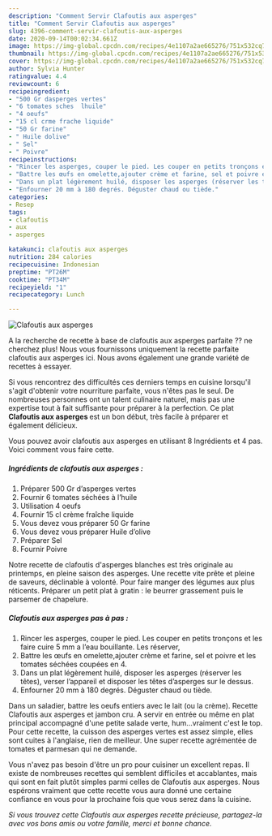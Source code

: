 ```yaml
---
description: "Comment Servir Clafoutis aux asperges"
title: "Comment Servir Clafoutis aux asperges"
slug: 4396-comment-servir-clafoutis-aux-asperges
date: 2020-09-14T00:02:34.661Z
image: https://img-global.cpcdn.com/recipes/4e1107a2ae665276/751x532cq70/clafoutis-aux-asperges-photo-principale-de-la-recette.jpg
thumbnail: https://img-global.cpcdn.com/recipes/4e1107a2ae665276/751x532cq70/clafoutis-aux-asperges-photo-principale-de-la-recette.jpg
cover: https://img-global.cpcdn.com/recipes/4e1107a2ae665276/751x532cq70/clafoutis-aux-asperges-photo-principale-de-la-recette.jpg
author: Sylvia Hunter
ratingvalue: 4.4
reviewcount: 6
recipeingredient:
- "500 Gr dasperges vertes"
- "6 tomates sches  lhuile"
- "4 oeufs"
- "15 cl crme frache liquide"
- "50 Gr farine"
- " Huile dolive"
- " Sel"
- " Poivre"
recipeinstructions:
- "Rincer les asperges, couper le pied. Les couper en petits tronçons et les faire cuire 5 mm a l’eau bouillante. Les réserver,"
- "Battre les œufs en omelette,ajouter crème et farine, sel et poivre et les tomates séchées coupées en 4."
- "Dans un plat légèrement huilé, disposer les asperges (réserver les têtes), verser l’appareil et disposer les têtes d’asperges sur le dessus."
- "Enfourner 20 mm à 180 degrés. Déguster chaud ou tiède."
categories:
- Resep
tags:
- clafoutis
- aux
- asperges

katakunci: clafoutis aux asperges 
nutrition: 284 calories
recipecuisine: Indonesian
preptime: "PT26M"
cooktime: "PT34M"
recipeyield: "1"
recipecategory: Lunch

---
```



![Clafoutis aux asperges](https://img-global.cpcdn.com/recipes/4e1107a2ae665276/751x532cq70/clafoutis-aux-asperges-photo-principale-de-la-recette.jpg)

A la recherche de recette à base de clafoutis aux asperges parfaite ?? ne cherchez plus! Nous vous fournissons uniquement la recette parfaite clafoutis aux asperges ici. Nous avons également une grande variété de recettes à essayer.

Si vous rencontrez des difficultés ces derniers temps en cuisine lorsqu'il s'agit d'obtenir votre nourriture parfaite, vous n'êtes pas le seul. De nombreuses personnes ont un talent culinaire naturel, mais pas une expertise tout à fait suffisante pour préparer à la perfection. Ce plat <strong> Clafoutis aux asperges </strong> est un bon début, très facile à préparer et également délicieux.

<!--inarticleads1-->

Vous pouvez avoir clafoutis aux asperges en utilisant 8 Ingrédients et 4 pas. Voici comment vous faire cette.

##### Ingrédients de clafoutis aux asperges :

1. Préparer 500 Gr d’asperges vertes
1. Fournir 6 tomates séchées à l’huile
1. Utilisation 4 oeufs
1. Fournir 15 cl crème fraîche liquide
1. Vous devez vous préparer 50 Gr farine
1. Vous devez vous préparer  Huile d’olive
1. Préparer  Sel
1. Fournir  Poivre


Notre recette de clafoutis d&#39;asperges blanches est très originale au printemps, en pleine saison des asperges. Une recette vite prête et pleine de saveurs, déclinable à volonté. Pour faire manger des légumes aux plus réticents. Préparer un petit plat à gratin : le beurrer grassement puis le parsemer de chapelure. 

<!--inarticleads2-->

##### Clafoutis aux asperges pas à pas :

1. Rincer les asperges, couper le pied. Les couper en petits tronçons et les faire cuire 5 mm a l’eau bouillante. Les réserver,
1. Battre les œufs en omelette,ajouter crème et farine, sel et poivre et les tomates séchées coupées en 4.
1. Dans un plat légèrement huilé, disposer les asperges (réserver les têtes), verser l’appareil et disposer les têtes d’asperges sur le dessus.
1. Enfourner 20 mm à 180 degrés. Déguster chaud ou tiède.


Dans un saladier, battre les oeufs entiers avec le lait (ou la crème). Recette Clafoutis aux asperges et jambon cru. A servir en entrée ou même en plat principal accompagné d&#39;une petite salade verte, hum…vraiment c&#39;est le top. Pour cette recette, la cuisson des asperges vertes est assez simple, elles sont cuites à l&#39;anglaise, rien de meilleur. Une super recette agrémentée de tomates et parmesan qui ne demande. 

<!--inarticleads1-->

<p>
Vous n'avez pas besoin d'être un pro pour cuisiner un excellent repas. Il existe de nombreuses recettes qui semblent difficiles et accablantes, mais qui sont en fait plutôt simples parmi celles de Clafoutis aux asperges. Nous espérons vraiment que cette recette vous aura donné une certaine confiance en vous pour la prochaine fois que vous serez dans la cuisine.
</p>

<p>
<i>Si vous trouvez cette Clafoutis aux asperges recette précieuse, partagez-la avec vos bons amis ou votre famille, merci et bonne chance.</i>
</p>
